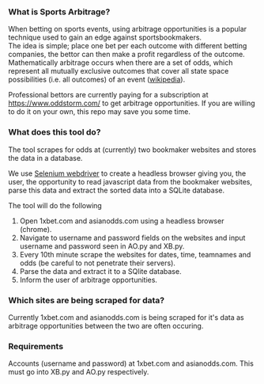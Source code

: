### What is Sports Arbitrage?

When betting on sports events, using arbitrage opportunities is a popular technique used to gain an edge against sportsbookmakers.  
The idea is simple; place one bet per each outcome with different betting companies, the bettor can then make a profit regardless of the outcome. Mathematically arbitrage occurs when there are a set of odds, which represent all mutually exclusive outcomes that cover all state space possibilities (i.e. all outcomes) of an event ([wikipedia](https://en.wikipedia.org/wiki/Arbitrage_betting)).

Professional bettors are currently paying for a subscription at https://www.oddstorm.com/ to get arbitrage opportunities. If you are willing to do it on your own, this repo may save you some time.

### What does this tool do?

The tool scrapes for odds at (currently) two bookmaker websites and stores the data in a database.

We use [Selenium webdriver](https://www.seleniumhq.org/projects/webdriver/) to create a headless browser giving you, the user, the opportunity to read javascript data from the bookmaker websites, parse this data and extract the sorted data into a SQLite database. 

The tool will do the following 
1) Open 1xbet.com and asianodds.com using a headless browser (chrome).
2) Navigate to username and password fields on the websites and input username and password seen in AO.py and XB.py.
3) Every 10th minute scrape the websites for dates, time, teamnames and odds (be careful to not penetrate their servers).
4) Parse the data and extract it to a SQlite database.
5) Inform the user of arbitrage opportunities.


### Which sites are being scraped for data?

Currently 1xbet.com and asianodds.com is being scraped for it's data as arbitrage opportunities between the two are often occuring. 



### Requirements 

Accounts (username and password) at 1xbet.com and asianodds.com. This must go into XB.py and AO.py respectively. 





